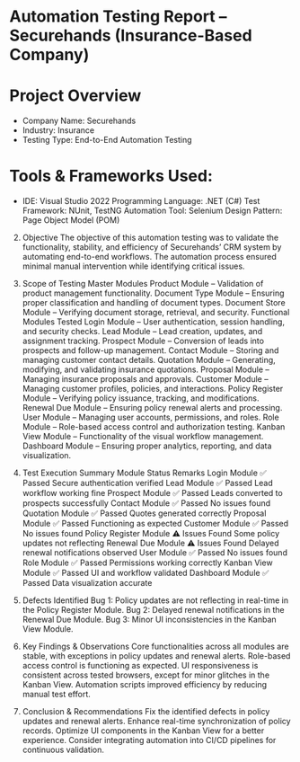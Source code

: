 # Automation Testing Report – Securehands (Insurance-Based Company)

# Project Overview
* Company Name: Securehands
* Industry: Insurance
* Testing Type: End-to-End Automation Testing
  
# Tools & Frameworks Used:
* IDE: Visual Studio 2022
Programming Language: .NET (C#)
Test Framework: NUnit, TestNG
Automation Tool: Selenium
Design Pattern: Page Object Model (POM)
2. Objective
The objective of this automation testing was to validate the functionality, stability, and efficiency of Securehands’ CRM system by automating end-to-end workflows. The automation process ensured minimal manual intervention while identifying critical issues.

3. Scope of Testing
Master Modules
Product Module – Validation of product management functionality.
Document Type Module – Ensuring proper classification and handling of document types.
Document Store Module – Verifying document storage, retrieval, and security.
Functional Modules Tested
Login Module – User authentication, session handling, and security checks.
Lead Module – Lead creation, updates, and assignment tracking.
Prospect Module – Conversion of leads into prospects and follow-up management.
Contact Module – Storing and managing customer contact details.
Quotation Module – Generating, modifying, and validating insurance quotations.
Proposal Module – Managing insurance proposals and approvals.
Customer Module – Managing customer profiles, policies, and interactions.
Policy Register Module – Verifying policy issuance, tracking, and modifications.
Renewal Due Module – Ensuring policy renewal alerts and processing.
User Module – Managing user accounts, permissions, and roles.
Role Module – Role-based access control and authorization testing.
Kanban View Module – Functionality of the visual workflow management.
Dashboard Module – Ensuring proper analytics, reporting, and data visualization.
4. Test Execution Summary
Module	Status	Remarks
Login Module	✅ Passed	Secure authentication verified
Lead Module	✅ Passed	Lead workflow working fine
Prospect Module	✅ Passed	Leads converted to prospects successfully
Contact Module	✅ Passed	No issues found
Quotation Module	✅ Passed	Quotes generated correctly
Proposal Module	✅ Passed	Functioning as expected
Customer Module	✅ Passed	No issues found
Policy Register Module	⚠️ Issues Found	Some policy updates not reflecting
Renewal Due Module	⚠️ Issues Found	Delayed renewal notifications observed
User Module	✅ Passed	No issues found
Role Module	✅ Passed	Permissions working correctly
Kanban View Module	✅ Passed	UI and workflow validated
Dashboard Module	✅ Passed	Data visualization accurate
5. Defects Identified
Bug 1: Policy updates are not reflecting in real-time in the Policy Register Module.
Bug 2: Delayed renewal notifications in the Renewal Due Module.
Bug 3: Minor UI inconsistencies in the Kanban View Module.
6. Key Findings & Observations
Core functionalities across all modules are stable, with exceptions in policy updates and renewal alerts.
Role-based access control is functioning as expected.
UI responsiveness is consistent across tested browsers, except for minor glitches in the Kanban View.
Automation scripts improved efficiency by reducing manual test effort.
7. Conclusion & Recommendations
Fix the identified defects in policy updates and renewal alerts.
Enhance real-time synchronization of policy records.
Optimize UI components in the Kanban View for a better experience.
Consider integrating automation into CI/CD pipelines for continuous validation.
